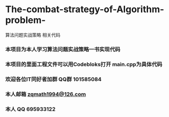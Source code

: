 # The-combat-strategy-of-Algorithm-problem-
算法问题实战策略 相关代码
 
### 本项目为本人学习算法问题实战策略一书实现代码 

### 本项目的里面工程文件可以用Codebloks打开 main.cpp为具体代码

### 欢迎各位IT同好者加群 QQ群 101585084

### 本人邮箱 zqmath1994@126.com

### 本人 QQ 695933122